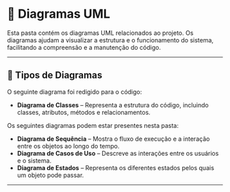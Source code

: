 # 📂 Diagramas UML  

Esta pasta contém os diagramas UML relacionados ao projeto. Os diagramas ajudam a visualizar a estrutura e o funcionamento do sistema, facilitando a compreensão e a manutenção do código.  

---

## 📑 Tipos de Diagramas  

 O seguinte diagrama foi redigido para o código:

- **Diagrama de Classes** – Representa a estrutura do código, incluindo classes, atributos, métodos e relacionamentos.  

Os seguintes diagramas podem estar presentes nesta pasta:  

- **Diagrama de Sequência** – Mostra o fluxo de execução e a interação entre os objetos ao longo do tempo.  
- **Diagrama de Casos de Uso** – Descreve as interações entre os usuários e o sistema.  
- **Diagrama de Estados** – Representa os diferentes estados pelos quais um objeto pode passar.  

---



